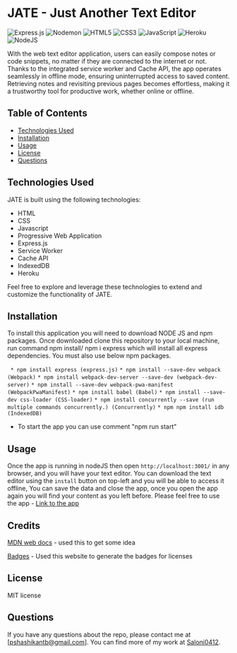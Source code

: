 # JATE - Just Another Text Editor

![Express.js](https://img.shields.io/badge/express.js-%23404d59.svg?style=for-the-badge&logo=express&logoColor=%2361DAFB) ![Nodemon](https://img.shields.io/badge/NODEMON-%23323330.svg?style=for-the-badge&logo=nodemon&logoColor=%BBDEAD) ![HTML5](https://img.shields.io/badge/html5-%23E34F26.svg?style=for-the-badge&logo=html5&logoColor=white) ![CSS3](https://img.shields.io/badge/css3-%231572B6.svg?style=for-the-badge&logo=css3&logoColor=white) ![JavaScript](https://img.shields.io/badge/javascript-%23323330.svg?style=for-the-badge&logo=javascript&logoColor=%23F7DF1E) ![Heroku](https://img.shields.io/badge/heroku-%23430098.svg?style=for-the-badge&logo=heroku&logoColor=white) ![NodeJS](https://img.shields.io/badge/node.js-6DA55F?style=for-the-badge&logo=node.js&logoColor=white)


With the web text editor application, users can easily compose notes or code snippets, no matter if they are connected to the internet or not. Thanks to the integrated service worker and Cache API, the app operates seamlessly in offline mode, ensuring uninterrupted access to saved content. Retrieving notes and revisiting previous pages becomes effortless, making it a trustworthy tool for productive work, whether online or offline.

## Table of Contents

- [Technologies Used](#technologies-used)
- [Installation](#installation)
- [Usage](#usage)
- [License](#license)
- [Questions](#questions)

## Technologies Used

JATE is built using the following technologies:

- HTML
- CSS
- Javascript
- Progressive Web Application
- Express.js
- Service Worker
- Cache API
- IndexedDB 
- Heroku

Feel free to explore and leverage these technologies to extend and customize the functionality of JATE.


## Installation

To install this application you will need to download NODE JS and npm packages. Once downloaded clone this repository to your local machine, run command npm install/ npm i express which will install all express dependencies. You must also use below npm packages.
  
`` * npm install express (express.js)``
``* npm install --save-dev webpack (Webpack)``
``* npm install webpack-dev-server --save-dev (webpack-dev-server)``
``* npm install --save-dev webpack-pwa-manifest (WebpackPwaManifest)``
``* npm install babel (Babel)``
``* npm install --save-dev css-loader (CSS-loader)``
``* npm install concurrently --save (run multiple commands concurrently.) (Concurrently)``
``* npm npm install idb (IndexedDB)`` 
- To start the app you can use comment "npm run start"


## Usage

Once the app is running in nodeJS then open ``http://localhost:3001/`` in any browser, and you will have your text editor. You can download the text editor using the ``install`` button on top-left and you will be able to access it offline, You can save the data and close the app, once you open the app again you will find your content as you left before. Please feel free to use the app - [Link to the app](https://ancient-eyrie-56589-14193d3f402a.herokuapp.com/)

## Credits

[MDN web docs](https://developer.mozilla.org/en-US/docs/Web/Progressive_web_apps) - used this to get some idea 

[Badges](https://github.com/Ileriayo/markdown-badges/blob/master/README.md#badges) - Used this website to generate the badges for licenses

## License

MIT license

## Questions

If you have any questions about the repo, please contact me at [pshashikantb@gmail.com]. You can find more of my work at [Saloni0412](https://github.com/Saloni0412/).
